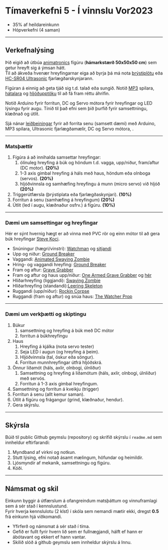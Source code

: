 # Tímaverkefni 5 - **Í vinnslu Vor2023**

- 35% af heildareinkunn
- Hópverkefni (4 saman)


---

## Verkefnalýsing 

Þið eigið að útbúa [animatronics](https://github.com/VESM1VS/AFANGI/wiki/Mekatr%C3%B3nik#animatronics) fígúru (**hámarkstærð 50x50x50 cm**) sem getur hreyft sig á ýmsan hátt. <br>
Til að ákveða hvenær hreyfingarnar eiga að byrja þá má nota [þrýstiplötu](https://www.instructables.com/Use-a-DIY-Pressure-Plate-Switch-to-Automate-Your-H/) eða [HC-SR04 Ultrasonic](https://lastminuteengineers.com/arduino-sr04-ultrasonic-sensor-tutorial/) fjarlægðarskynjarann.

Fígúran á einnig að geta tjáð sig t.d. talað eða sungið. Notið [MP3](https://www.dfrobot.com/product-1121.html) spilara, [hátalara](https://thepihut.com/products/stereo-enclosed-speaker-set-3w-4-ohm) og [hljóðupptöku](https://www.audacityteam.org/) til að fá fram réttu áhrifin. 

Notið Arduino fyrir forritun, DC og Servo mótora fyrir hreyfingar og LED lýsingu fyrir augu. Tínið til það efni sem þið þurfið fyrir samsettningu, klæðnað og útlit.

Sjá nánar [leiðbeiningar](../Kennsluefni/forritun_lokaverkefni.md) fyrir að forrita senu (samsett dæmi) með Arduino, MP3 spilara, Ultrasonic fjarlægðamælir, DC og Servo mótora, .

<!--
[PIR](https://lastminuteengineers.com/pir-sensor-arduino-tutorial/) hreyfiskynjara með [röraútfærslu](https://www.youtube.com/watch?v=aPhuZUS0zrc&ab_channel=Halstaff%27sAnimatronicWorkshop).
-->

---

### Matsþættir

1. Fígúra á að innihalda samsettar hreyfingar: 
   1. ólínuleg hreyfing á búk og höndum t.d. vagga, upp/niður, fram/aftur (DC motor). **(20%)**
   1. 1-3 axis gimbal hreyfing á háls með haus, höndum eða olnboga (servos). **(20%)** 
   1. hljóðvinnsla og samhæfing hreyfingu á munn (micro servo) við hljóð **(20%)**
1. Triggerútfærsla (þrýstiplata eða fjarlægðaskynjari). **(10%)**
1. Forritun á senu (samhæfing á hreyfingum) **(20%)**
1. Útlit (led í augu, klæðnaður osfrv.) á fígúru. **(10%)**

---

### Dæmi um samsettingar og hreyfingar 
Hér er sýnt hvernig hægt er að vinna með PVC rör og einn mótor til að gera búk hreyfingar [Steve Koci](https://youtu.be/mDxZNeLr8nI).

- Snúningur (hægri/vinstri): [Watchman](https://www.spiderhillpropworks.com/Animated-Watchman-Complete-Kit_p_32.html) og [sitjandi](https://www.youtube.com/watch?v=wxkXeRpMUpY&ab_channel=FrightProps)
- Upp og niður: [Ground Breaker](https://www.spiderhillpropworks.com/Animated-Ground-Breaker-Complete-Kit-_p_57.html) 
- Vaggandi: [Animated Swaying Zombie](https://www.spiderhillpropworks.com/Animated-Swaying-Zombie-Basic-Kit-_p_23.html)
- Hring- og vaggandi hreyfing: [Ground Breaker](https://www.youtube.com/watch?v=YJYXlgN1PaU)
- Fram og aftur: [Grave Grabber](http://www.fulcrumsites.com/haunt/html/the_grave_grabber.html)
- Fram og aftur og haus upp/niður: [One Armed Grave Grabber](https://www.youtube.com/watch?v=Ill7k_zleuQ) og [hér](http://www.fulcrumsites.com/haunt/html/the_one-armed_grave_grabber.html) 
- Hliðarhreyfing (liggjandi): [Swaying Zombie](https://www.youtube.com/watch?v=pk85vAiTC9U)
- Hliðarhreyfing (standandi):[Leering Skeleton](https://www.youtube.com/watch?v=Kyi7D8PKBPQ&ab_channel=deoblo85)
- Ruggandi (upp/niður): [Rockin Corpse](https://www.youtube.com/watch?v=x_cv7uOKOZo&ab_channel=deoblo85)
- Ruggandi (fram og aftur) og snúa haus: [The Watcher Prop](https://www.youtube.com/watch?v=M9avbEOjebE&ab_channel=deoblo85)

<!--
- Að hræra í pott: [Cauldron creep](https://www.youtube.com/watch?v=4t6pAuB6jDY), [leiðbeiningar](http://devilschariot.blogspot.com/)
- _Fram og aftur (skæri): [Zombie clown](https://www.youtube.com/watch?v=Cjkal0K9-PI&ab_channel=deoblo85) , [part 1 ](https://www.youtube.com/watch?v=z1G8xuvyhHk&ab_channel=deoblo85) , [part 2](https://www.youtube.com/watch?v=dj2RxPFyLcM&ab_channel=deoblo85)_
- Flókið: [DIY Legion Prop one motor, 6 movements (linkage og latex)](https://www.youtube.com/watch?v=Bv3bVVeowyg)
- [Shiatsu (nuddtæki) Zombie Halloween Prop Full Build](https://www.youtube.com/watch?v=U79K-0LTPQw&ab_channel=Montclair%27sLair)
- [Omars Haunted Trail](http://omarshauntedtrail.com/Props/props.htm)
-->

---

### Dæmi um verkþætti og skiptingu

1. Búkur 
   1. samsettning og hreyfing á búk með DC mótor 
   1. forritun á búkhreyfingu
1. Haus
   1. Hreyfing á kjálka (nota servo tester)
   1. Seja LED í augun (og hreyfing á þeim).
   1. Hljóðvinnsla (tal, öskur eða söngur).
   1. Forritun munnhreyfingar útfrá hljóðskrá.
1. Önnur liðamót (háls, axlir, olnbogi, úlnliður)
   1. Samsettning og hreyfing á liðamótum (háls, axlir, olnbogi, úlnliður) með servós.
   1. Forritun á 1-3 axis gimbal hreyfingum.  
3. Samsettning og forritun á kveikju (trigger) 
4. Forritun á senu (allt kemur saman).
5. Útlit á fígúru og frágangur (grind, klæðnaður, hendur).
6. Gera skýrslu.


---

## Skýrsla 
Búið til public Github geymslu (repository) og skrifið skýrslu í `readme.md` sem innheldur eftirfarandi: 

1. Myndband af virkni og notkun. 
1. Stutt lýsing, efni notað ásamt mælingum, höfundar og heimildir.
1. Ljósmyndir af mekaník, samsettningu og fígúru.
1. Kóði.

--- 

## Námsmat og skil
Einkunn byggir á útfærslum á ofangreindum matsþáttum og vinnuframlagi sem á sér stað í kennslustund.<br>
Fyrir hverja kennslulotu (2 klst) í skóla sem nemandi mætir ekki, dregst **0.5** frá einkunn hjá viðkomandi.

- Yfirferð og námsmat á sér stað í tíma.
- Gefið er fullt fyrir hvern lið sem er fullnægjandi, hálft ef hann er ábótavant og ekkert ef hann vantar.
- Skilið slóð á github geymslu sem innheldur skýrslu á Innu.

